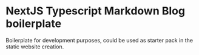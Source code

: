 # NextJS Typescript Markdown Blog boilerplate

Boilerplate for development purposes, could be used as starter pack in the static website creation.
